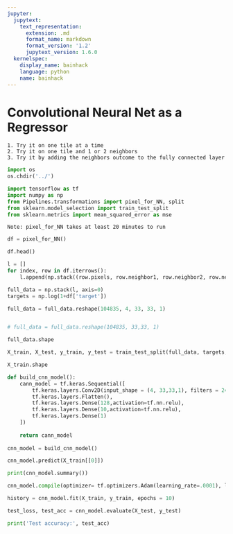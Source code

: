 ```yaml
---
jupyter:
  jupytext:
    text_representation:
      extension: .md
      format_name: markdown
      format_version: '1.2'
      jupytext_version: 1.6.0
  kernelspec:
    display_name: bainhack
    language: python
    name: bainhack
---
```


# Convolutional Neural Net as a Regressor
    1. Try it on one tile at a time 
    2. Try it on one tile and 1 or 2 neighbors
    3. Try it by adding the neighbors outcome to the fully connected layer

```python
import os
os.chdir('../')
```

```python
import tensorflow as tf 
import numpy as np
from Pipelines.transformations import pixel_for_NN, split
from sklearn.model_selection import train_test_split
from sklearn.metrics import mean_squared_error as mse
```

    Note: pixel_for_NN takes at least 20 minutes to run 

```python
df = pixel_for_NN()
```

```python
df.head()
```

```python
l = []
for index, row in df.iterrows():
    l.append(np.stack((row.pixels, row.neighbor1, row.neighbor2, row.neighbor3), axis =0))
```

```python
full_data = np.stack(l, axis=0)
targets = np.log(1+df['target'])
```

```python
full_data = full_data.reshape(104835, 4, 33, 33, 1)
```

```python

# full_data = full_data.reshape(104835, 33,33, 1)
```

```python
full_data.shape
```

```python
X_train, X_test, y_train, y_test = train_test_split(full_data, targets, test_size=0.1, random_state=42)
```

```python
X_train.shape
```

```python
def build_cnn_model():
    cann_model = tf.keras.Sequential([
        tf.keras.layers.Conv2D(input_shape = (4, 33,33,1), filters = 24, kernel_size = (2,2)), 
        tf.keras.layers.Flatten(),
        tf.keras.layers.Dense(128,activation=tf.nn.relu),
        tf.keras.layers.Dense(10,activation=tf.nn.relu),
        tf.keras.layers.Dense(1)
    ])
    
    return cann_model
  
cnn_model = build_cnn_model()

cnn_model.predict(X_train[[0]])

print(cnn_model.summary())
```

```python
cnn_model.compile(optimizer= tf.optimizers.Adam(learning_rate=.0001), loss='mean_squared_error', metrics=['mse'])
```

```python
history = cnn_model.fit(X_train, y_train, epochs = 10)
```

```python
test_loss, test_acc = cnn_model.evaluate(X_test, y_test)

print('Test accuracy:', test_acc)
```

